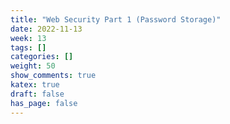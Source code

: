 ```yaml
---
title: "Web Security Part 1 (Password Storage)"
date: 2022-11-13
week: 13
tags: []
categories: []
weight: 50
show_comments: true
katex: true
draft: false
has_page: false
---
```


<!--more-->

